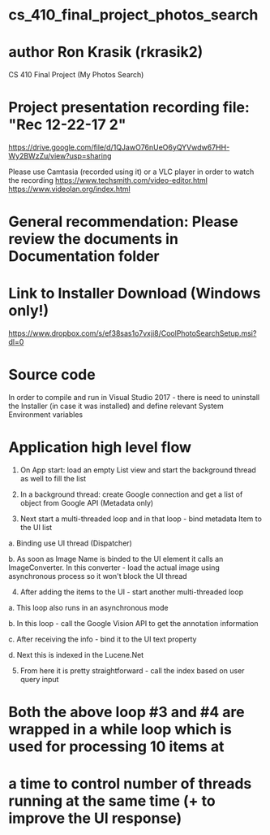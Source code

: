 # cs_410_final_project_photos_search
# author Ron Krasik (rkrasik2)
CS 410 Final Project (My Photos Search)

# Project presentation recording file: "Rec 12-22-17 2"
  https://drive.google.com/file/d/1QJawO76nUeO6yQYVwdw67HH-Wy2BWzZu/view?usp=sharing

Please use Camtasia (recorded using it) or a VLC player in order to watch the recording
  https://www.techsmith.com/video-editor.html     https://www.videolan.org/index.html

# General recommendation: Please review the documents in Documentation folder

# Link to Installer Download (Windows only!)
  https://www.dropbox.com/s/ef38sas1o7vxji8/CoolPhotoSearchSetup.msi?dl=0

# Source code
  In order to compile and run in Visual Studio 2017 - there is need to uninstall the
  Installer (in case it was installed) and define relevant System Environment variables

# Application high level flow

  1) On App start: load an empty List view and start the background thread as well to fill the list

  2) In a background thread: create Google connection and get a list of object from Google API
  (Metadata only)

  3) Next start a multi-threaded loop and in that loop - bind metadata Item to the UI list

  a. Binding use UI thread (Dispatcher)

  b. As soon as Image Name is binded to the UI element it calls an ImageConverter. In this converter - load
  the actual image using asynchronous process so it won't block the UI thread

  4) After adding the items to the UI - start another multi-threaded loop

  a. This loop also runs in an asynchronous mode

  b. In this loop - call the Google Vision API to get the annotation information

  c. After receiving the info - bind it to the UI text property

  d. Next this is indexed in the Lucene.Net

  5) From here it is pretty straightforward - call the index based on user query input

  # Both the above loop #3 and #4 are wrapped in a while loop which is used for processing 10 items at
  # a time to control number of threads running at the same time (+ to improve the UI response)
